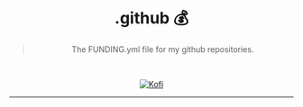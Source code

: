<div align='center'>
  <h1>.github 💰</h1>
  <blockquote>The FUNDING.yml file for my github repositories.</blockquote>
  
  <br />
  
[![Kofi](https://img.shields.io/badge/Ko--fi-F16061?logo=ko-fi&logoColor=white)](https://ko-fi.com/ruffpuff)
</div>

<hr />
